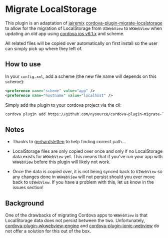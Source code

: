# Migrate LocalStorage

This plugin is an adaptation of
[jairemix](https://github.com/jairemix) [cordova-plugin-migrate-localstorage](https://github.com/jairemix/cordova-plugin-migrate-localstorage)
to allow for the migration of LocalStorage from `UIWebView` to `WKWebView` when updating an old app using [cordova ios v6.1.x](https://github.com/ionic-team/cordova-plugin-ionic-webview) and scheme.

All related files will be copied over automatically on first install so the user can simply pick up where they left of.

## How to use

In your `config.xml`, add a scheme (the new file name will depends on this scheme):
```xml
<preference name="scheme" value="app" />
<preference name="hostname" value="localhost" />
```

Simply add the plugin to your cordova project via the cli:
```sh
cordova plugin add https://github.com/nysource/cordova-plugin-migrate-localstorage
```

## Notes

- Thanks to [gerhardsletten](https://github.com/apache/cordova-ios/issues/906#issuecomment-672692414) 
to help finding correct path...

- LocalStorage files are only copied over once and only if no LocalStorage data exists for `WKWebView`
yet. This means that if you've run your app with `WKWebView` before this plugin will likely not work.

- Once the data is copied over, it is not being synced back to `UIWebView` so any changes done in
`WKWebView` will not persist should you ever move back to `UIWebView`. If you have a problem with this,
let us know in the issues section!

## Background

One of the drawbacks of migrating Cordova apps to `WKWebView` is that LocalStorage data does
not persist between the two. Unfortunately,
[cordova-plugin-wkwebview-engine](https://github.com/apache/cordova-plugin-wkwebview-engine) and
[cordova-plugin-ionic-webview](https://github.com/ionic-team/cordova-plugin-ionic-webview)
do not offer a solution for this out of the box.
